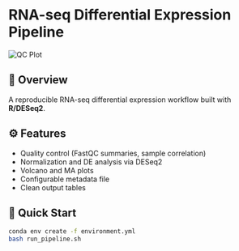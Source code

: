 # RNA-seq Differential Expression Pipeline
![QC Plot](figures/qc_plot.png)

## 🧠 Overview
A reproducible RNA-seq differential expression workflow built with **R/DESeq2**.

## ⚙️ Features
- Quality control (FastQC summaries, sample correlation)  
- Normalization and DE analysis via DESeq2  
- Volcano and MA plots  
- Configurable metadata file  
- Clean output tables

## 🚀 Quick Start
```bash
conda env create -f environment.yml  
bash run_pipeline.sh  
